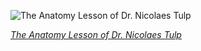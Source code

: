 
![The Anatomy Lesson of Dr. Nicolaes Tulp](https://upload.wikimedia.org/wikipedia/commons/thumb/4/4d/Rembrandt_-_The_Anatomy_Lesson_of_Dr_Nicolaes_Tulp.jpg/600px-Rembrandt_-_The_Anatomy_Lesson_of_Dr_Nicolaes_Tulp.jpg)

*[The Anatomy Lesson of Dr. Nicolaes Tulp](https://wikipedia.org/wiki/File:Rembrandt_-_The_Anatomy_Lesson_of_Dr_Nicolaes_Tulp.jpg)*
